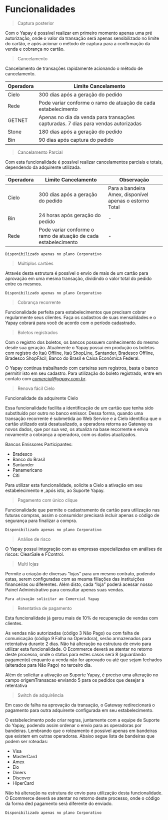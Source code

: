 # Funcionalidades

> Captura posterior

Com o Yapay é possível realizar em primeiro momento apenas uma pré autorização, onde o valor da transação será apenas sensibilizado no limite do cartão, e após acionar o método de captura para a confirmação da venda e cobrança no cartão.

> Cancelamento

Cancelamento de transações rapidamente acionando o método de cancelamento.

Operadora   | 	Limite Cancelamento
----------  | -----------------------
Cielo |	300 dias após a geração do pedido
Rede |	Pode variar conforme o ramo de atuação de cada estabelecimento
GETNET|	Apenas no dia da venda para transações capturadas. 7 dias para vendas autorizadas
Stone|	180 dias após a geração do pedido
Bin|    90 dias após captura do pedido

> Cancelamento Parcial

Com esta funcionalidade é possível realizar cancelamentos parciais e totais, dependendo da adquirente utilizada.

Operadora   |	Limite Cancelamento  |	Observação
----------- | ---------------------  | -----------
Cielo|	300 dias após a geração do pedido|	Para a bandeira Amex, disponível apenas o estorno Total
Bin|	24 horas após geração do pedido|	-
Rede|	Pode variar conforme o ramo de atuação de cada estabelecimento|	-

`Disponibilizado apenas no plano Corporativo`

> Múltiplos cartões

Através desta estrutura é possível o envio de mais de um cartão para aprovação em uma mesma transação, dividindo o valor total do pedido entre os mesmos.

`Disponibilizado apenas no plano Corporativo`

> Cobrança recorrente

Funcionalidade perfeita para estabelecimentos que precisam cobrar regularmente seus clientes. Faça os cadastros de suas mensalidades e o Yapay cobrará para você de acordo com o período cadastrado.

> Boletos registrados

Com o registro dos boletos, os bancos possuem conhecimento do mesmo desde sua geração. Atualmente o Yapay possui em produção os boletos com registro do Itaú Offline, Itaú ShopLine, Santander, Bradesco Offline, Bradesco ShopFácil, Banco do Brasil e Caixa Econômica Federal.

O Yapay continua trabalhando com carteiras sem registros, basta o banco permitir isto em seu cadastro. Para utilização do boleto registrado, entre em contato com *comercial@yapay.com.br*.

> Renova fácil Cielo

Funcionalidade da adquirente Cielo

Essa funcionalidade facilita a identificação de um cartão que tenha sido substituído por outro no banco emissor. Dessa forma, quando uma transação recorrente é submetida ao Web Service e a Cielo identifica que o cartão utilizado está desatualizado, a operadora retorna ao Gateway os novos dados, que por sua vez, os atualiza na base recorrente e envia novamente a cobrança a operadora, com os dados atualizados.

Bancos Emissores Participantes:

* Bradesco
* Banco do Brasil
* Santander
* Panamericano
* Citi

Para utilizar esta funcionalidade, solicite a Cielo a ativação em seu estabelecimento e ,após isto, ao Suporte Yapay.

> Pagamento com único clique

Funcionalidade que permite o cadastramento de cartão para utilização nas futuras compras, assim o consumidor precisará incluir apenas o código de segurança para finalizar a compra.

`Disponibilizado apenas no plano Corporativo`

> Análise de risco

O Yapay possui integração com as empresas especializadas em análises de riscos: ClearSale e FControl.

> Multi lojas

Permite a criação de diversas “lojas” para um mesmo contrato, podendo estas, serem configuradas com as mesma filiações das instituições financeiras ou diferentes. Além disto, cada “loja” poderá acessar nosso Painel Administrativo para consultar apenas suas vendas.

`Para ativação solicitar ao Comercial Yapay`

> Retentativa de pagamento

Esta funcionalidade já gerou mais de 10% de recuperação de vendas com clientes.

As vendas não autorizadas (código 3 Não Pago) ou com falha de comunicação (código 9 Falha na Operadora), serão armazenados para retentativa durante 2 dias. Não há alteração na estrutura de envio para utilizar esta funcionalidade. O Ecommerce deverá se atentar no retorno deste processo, onde o status para estes casos será 8 (aguardando pagamento) enquanto a venda não for aprovado ou até que sejam fechados (alterados para Não Pago) no terceiro dia.

Além de solicitar a ativação ao Suporte Yapay, é preciso uma alteração no campo origemTransacao enviando 5 para os pedidos que desejar a retentativa

> Switch de adquirência

Em caso de falha na aprovação da transação, o Gateway redirecionará o pagamento para outra adquirente configurada em seu estabelecimento.

O estabelecimento pode criar regras, juntamente com a equipe de Suporte do Yapay, podendo assim ordenar o envio para as operadoras por bandeiras. Lembrando que o roteamento é possível apenas em bandeiras que existem em outras operadoras. Abaixo segue lista de bandeiras que podem ser roteadas:

* Visa
* MasterCard
* Amex
* Elo
* Diners
* Discover
* HiperCard

Não há alteração na estrutura de envio para utilização desta funcionalidade. O Ecommerce deverá se atentar no retorno deste processo, onde o código da forma ded pagamento será diferente do enviado.

`Disponibilizado apenas no plano Corporativo`


